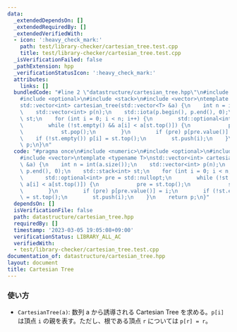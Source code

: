 ```yaml
---
data:
  _extendedDependsOn: []
  _extendedRequiredBy: []
  _extendedVerifiedWith:
  - icon: ':heavy_check_mark:'
    path: test/library-checker/cartesian_tree.test.cpp
    title: test/library-checker/cartesian_tree.test.cpp
  _isVerificationFailed: false
  _pathExtension: hpp
  _verificationStatusIcon: ':heavy_check_mark:'
  attributes:
    links: []
  bundledCode: "#line 2 \"datastructure/cartesian_tree.hpp\"\n#include <numeric>\n\
    #include <optional>\n#include <stack>\n#include <vector>\ntemplate <typename T>\n\
    std::vector<int> cartesian_tree(std::vector<T> &a) {\n    int n = int(a.size());\n\
    \    std::vector<int> p(n);\n    std::iota(p.begin(), p.end(), 0);\n    std::stack<int>\
    \ st;\n    for (int i = 0; i < n; i++) {\n        std::optional<int> pre = std::nullopt;\n\
    \        while (!st.empty() && a[i] < a[st.top()]) {\n            pre = st.top();\n\
    \            st.pop();\n        }\n        if (pre) p[pre.value()] = i;\n    \
    \    if (!st.empty()) p[i] = st.top();\n        st.push(i);\n    }\n    return\
    \ p;\n}\n"
  code: "#pragma once\n#include <numeric>\n#include <optional>\n#include <stack>\n\
    #include <vector>\ntemplate <typename T>\nstd::vector<int> cartesian_tree(std::vector<T>\
    \ &a) {\n    int n = int(a.size());\n    std::vector<int> p(n);\n    std::iota(p.begin(),\
    \ p.end(), 0);\n    std::stack<int> st;\n    for (int i = 0; i < n; i++) {\n \
    \       std::optional<int> pre = std::nullopt;\n        while (!st.empty() &&\
    \ a[i] < a[st.top()]) {\n            pre = st.top();\n            st.pop();\n\
    \        }\n        if (pre) p[pre.value()] = i;\n        if (!st.empty()) p[i]\
    \ = st.top();\n        st.push(i);\n    }\n    return p;\n}"
  dependsOn: []
  isVerificationFile: false
  path: datastructure/cartesian_tree.hpp
  requiredBy: []
  timestamp: '2023-03-05 19:05:08+09:00'
  verificationStatus: LIBRARY_ALL_AC
  verifiedWith:
  - test/library-checker/cartesian_tree.test.cpp
documentation_of: datastructure/cartesian_tree.hpp
layout: document
title: Cartesian Tree
---
```

  
### 使い方
- `CartesianTree(a)`: 数列 $\mathrm a$ から誘導される Cartesian Tree を求める。`p[i]`  は頂点 `i` の親を表す。ただし、根である頂点 `r` については `p[r] = r`。